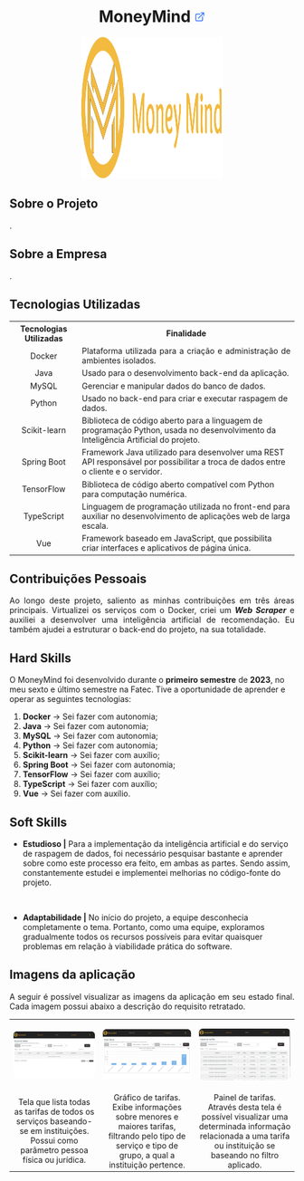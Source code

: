 <h1 align="center"><b>MoneyMind <a href="https://github.com/Barbara-BB/FatecAPI-06"><img src="/docs/assets/external-link.png"  width="19" height="19"></a>
</h1></b>

<p align="center"> 
   <img src="/docs/assets/moneymind.svg" width="250" height="250">
</p>

## **Sobre o Projeto**

<p align="justify">.</p>

## **Sobre a Empresa**

<p align="justify">.</p>

## **Tecnologias Utilizadas**

<p align="justify"></p>

<table>
    <tr>
        <th>Tecnologias Utilizadas</th>
        <th>Finalidade</th>
    </tr>
    <tr>
        <td align="center">Docker</td>
        <td align="justify">Plataforma utilizada para a criação e administração de ambientes isolados.</td>
    </tr>
    <tr>
        <td align="center">Java</td>
        <td align="justify">Usado para o desenvolvimento back-end da aplicação.</td>
    </tr>
        <tr>
        <td align="center">MySQL</td>
        <td align="justify">Gerenciar e manipular dados do banco de dados.</td>
    </tr>
    <tr>
        <td align="center">Python</td>
        <td align="left">Usado no back-end para criar e executar raspagem de dados.</td>
    </tr>
    <tr>
        <td align="center">Scikit-learn</td>
        <td align="left">Biblioteca de código aberto para a linguagem de programação Python, usada no desenvolvimento da Inteligência Artificial do projeto.</td>
    </tr>
    <tr>
        <td align="center">Spring Boot</td>
        <td align="left">Framework Java utilizado para desenvolver uma REST API responsável por possibilitar a troca de dados entre o cliente e o servidor.</td>
    </tr>
    <tr>
        <td align="center">TensorFlow</td>
        <td align="left">Biblioteca de código aberto compatível com Python para computação numérica.</td>
    </tr>
    <tr>
        <td align="center">TypeScript</td>
        <td align="left">Linguagem de programação utilizada no front-end para auxiliar no desenvolvimento de aplicações web de larga escala.</td>  
    </tr>
    <tr>
        <td align="center">Vue</td>
        <td align="left">Framework baseado em JavaScript, que possibilita criar interfaces e aplicativos de página única.</td>  
    </tr> 

</table>

## **Contribuições Pessoais**

<p align="justify">Ao longo deste projeto, saliento as minhas contribuições em três áreas principais. Virtualizei os serviços com o Docker, criei um <i><b>Web Scraper</i></b> e auxiliei a desenvolver uma inteligência artificial de recomendação. Eu também ajudei a estruturar o back-end do projeto, na sua totalidade.</p>

## **Hard Skills**

O MoneyMind foi desenvolvido durante o **primeiro semestre** de **2023**, no meu sexto e último semestre na Fatec. Tive a oportunidade de aprender e operar as seguintes tecnologias:

  1.  **Docker** &#8594; Sei fazer com autonomia;
  2.  **Java** &#8594; Sei fazer com autonomia;
  3.  **MySQL** &#8594; Sei fazer com autonomia;
  4.  **Python** &#8594; Sei fazer com autonomia;
  5.  **Scikit-learn** &#8594; Sei fazer com auxílio;
  6.  **Spring Boot** &#8594; Sei fazer com autonomia;
  7.  **TensorFlow** &#8594; Sei fazer com auxílio;
  8.  **TypeScript** &#8594; Sei fazer com auxílio;
  9.  **Vue** &#8594; Sei fazer com auxílio.

## **Soft Skills**

* **Estudioso |** Para a implementação da inteligência artificial e do serviço de raspagem de dados, foi necessário pesquisar bastante e aprender sobre como este processo era feito, em ambas as partes. Sendo assim, constantemente estudei e implementei melhorias no código-fonte do projeto.

<br>

* **Adaptabilidade |** No início do projeto, a equipe desconhecia completamente o tema. Portanto, como uma equipe, exploramos gradualmente todos os recursos possíveis para evitar quaisquer problemas em relação à viabilidade prática do software.

## **Imagens da aplicação**

<p align="justify">A seguir é possível visualizar as imagens da aplicação em seu estado final. Cada imagem possui abaixo a descrição do requisito retratado.</p>

<table align="center">
   <tr>
      <td>
         <p align="center"><img src="/docs/FatecAPI-06/tariff-screen.png" width="800"/></p>
      </td>
      <td>
         <p align="center"><img src="/docs/FatecAPI-06/dashboard-containing-tariffs.png" width="800"/></p>
      </td>
      <td>
         <p align="center"><img src="/docs/FatecAPI-06/dashboard-that-displays-specific-data.png" width="800"/></p>
      </td>
   </tr>
   <tr>
      <td align="center">Tela que lista todas as tarifas de todos os serviços baseando-se em instituições. Possui como parâmetro pessoa física ou jurídica.</td>
      <td align="center">Gráfico de tarifas. Exibe informações sobre menores e maiores tarifas, filtrando pelo tipo de serviço e tipo de grupo, a qual a instituição pertence.</td>
      <td align="center">Painel de tarifas. Através desta tela é possível visualizar uma determinada informação relacionada a uma tarifa ou instituição se baseando no filtro aplicado. </td>
   </tr>
   <!-- <tr>
      <td>
         <p align="center"><img src="/docs/FatecAPI-06/" width="150" height="300"/></p>
      </td>
      <td>
         <p align="center"><img src="/docs/FatecAPI-06/" width="150" height="300" /></p>
      </td>
      <td>
         <p align="center"><img src="/docs/FatecAPI-06/" width="150" height="300" /></p>
      </td>
   </tr>
   <tr>
      <td align="center">Text.</td>
      <td align="center">Text.</td>
      <td align="center">Text.</td>
   </tr>
   <tr>
      <td>
         <p align="center"><img src="/docs/FatecAPI-06/" width="150" height="300" /></p>
      </td>
      <td>
         <p align="center"><img src="/docs/FatecAPI-06/" width="150" height="300" /></p>
      </td>
      <td>
         <p align="center"><img src="/docs/FatecAPI-06/" width="150" height="300"/></p>
      </td>
   </tr>
   <tr>
      <td align="center">Text.</td>
      <td align="center">Text. </td>
      <td align="center">Text.</td>
   </tr>
   <tr>
      <td>
         <p align="center"><img src="/docs/FatecAPI-06/" width="150" height="300" /></p>
      </td>
      <td>
         <p align="center"><img src="/docs/FatecAPI-06/" width="150" height="300"/></p>
      </td>
      <td>
         <p align="center"><img src="/docs/FatecAPI-06/" width="150" height="300" /></p>
      </td>
   </tr>
   <tr>
      <td align="center">Text.</td>
      <td align="center">Text.</td>
      <td align="center">Text.</td>
   </tr> -->
</table>
